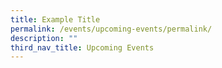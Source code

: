 ```yaml
---
title: Example Title
permalink: /events/upcoming-events/permalink/
description: ""
third_nav_title: Upcoming Events
---
```

